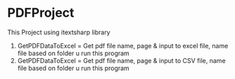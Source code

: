 # PDFProject

This Project using itextsharp library
1. GetPDFDataToExcel = Get pdf file name, page & input to excel file, name file based on folder u run this program
2. GetPDFDataToExcel = Get pdf file name, page & input to CSV file, name file based on folder u run this program
